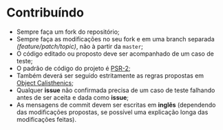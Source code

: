 # Contribuíndo

- Sempre faça um fork do repositório;
- Sempre faça as modificações no seu fork e em uma branch separada *(feature/patch/topic)*, não à partir da `master`;
- O código editado ou proposto deve ser acompanhado de um caso de teste;
- O padrão de código do projeto é [PSR-2](https://github.com/php-fig/fig-standards/blob/master/accepted/PSR-2-coding-style-guide.md);
- Também deverá ser seguido estritamente as regras propostas em [Object Calisthenics](http://www.slideshare.net/guilhermeblanco/object-calisthenics-applied-to-php);
- Qualquer **issue** não confirmada precisa de um caso de teste falhando antes de ser aceita e dada como **issue**;
- As mensagens de commit devem ser escritas em **inglês** (dependendo das modificações propostas, se possível uma explicação longa das modificações feitas).

